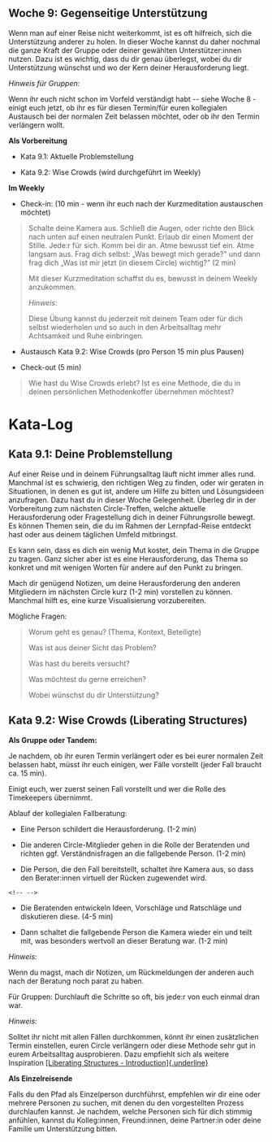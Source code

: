 ## Woche 9: Gegenseitige Unterstützung

Wenn man auf einer Reise nicht weiterkommt, ist es oft hilfreich, sich
die Unterstützung anderer zu holen. In dieser Woche kannst du daher
nochmal die ganze Kraft der Gruppe oder deiner gewählten
Unterstützer:innen nutzen. Dazu ist es wichtig, dass du dir genau
überlegst, wobei du dir Unterstützung wünschst und wo der Kern deiner
Herausforderung liegt.

*Hinweis für Gruppen:*

Wenn ihr euch nicht schon im Vorfeld verständigt habt -- siehe Woche 8 -
einigt euch jetzt, ob ihr es für diesen Termin/für euren kollegialen
Austausch bei der normalen Zeit belassen möchtet, oder ob ihr den Termin
verlängern wollt.

**Als Vorbereitung**

-   Kata 9.1: Aktuelle Problemstellung

-   Kata 9.2: Wise Crowds (wird durchgeführt im Weekly)

**Im Weekly**

-   Check-in: (10 min - wenn ihr euch nach der Kurzmeditation
    austauschen möchtet)

> Schalte deine Kamera aus. Schließ die Augen, oder richte den Blick
> nach unten auf einen neutralen Punkt. Erlaub dir einen Moment der
> Stille. Jede:r für sich. Komm bei dir an. Atme bewusst tief ein. Atme
> langsam aus. Frag dich selbst: „Was bewegt mich gerade?" und dann frag
> dich „Was ist mir jetzt (in diesem Circle) wichtig?" (2 min)
>
> Mit dieser Kurzmeditation schaffst du es, bewusst in deinem Weekly
> anzukommen.
>
> *Hinweis:*
>
> Diese Übung kannst du jederzeit mit deinem Team oder für dich selbst
> wiederholen und so auch in den Arbeitsalltag mehr Achtsamkeit und Ruhe
> einbringen.

-   Austausch Kata 9.2: Wise Crowds (pro Person 15 min plus Pausen)

-   Check-out (5 min)

> Wie hast du Wise Crowds erlebt? Ist es eine Methode, die du in deinen
> persönlichen Methodenkoffer übernehmen möchtest?

# Kata-Log

## Kata 9.1: Deine Problemstellung

Auf einer Reise und in deinem Führungsalltag läuft nicht immer alles
rund. Manchmal ist es schwierig, den richtigen Weg zu finden, oder wir
geraten in Situationen, in denen es gut ist, andere um Hilfe zu bitten
und Lösungsideen anzufragen. Dazu hast du in dieser Woche Gelegenheit.
Überleg dir in der Vorbereitung zum nächsten Circle-Treffen, welche
aktuelle Herausforderung oder Fragestellung dich in deiner Führungsrolle
bewegt. Es können Themen sein, die du im Rahmen der Lernpfad-Reise
entdeckt hast oder aus deinem täglichen Umfeld mitbringst.

Es kann sein, dass es dich ein wenig Mut kostet, dein Thema in die
Gruppe zu tragen. Ganz sicher aber ist es eine Herausforderung, das
Thema so konkret und mit wenigen Worten für andere auf den Punkt zu
bringen.

Mach dir genügend Notizen, um deine Herausforderung den anderen
Mitgliedern im nächsten Circle kurz (1-2 min) vorstellen zu können.
Manchmal hilft es, eine kurze Visualisierung vorzubereiten.

Mögliche Fragen:

> Worum geht es genau? (Thema, Kontext, Beteiligte)
>
> Was ist aus deiner Sicht das Problem?
>
> Was hast du bereits versucht?
>
> Was möchtest du gerne erreichen?
>
> Wobei wünschst du dir Unterstützung?

## Kata 9.2: Wise Crowds (Liberating Structures)

**Als Gruppe oder Tandem:**

Je nachdem, ob ihr euren Termin verlängert oder es bei eurer normalen
Zeit belassen habt, müsst ihr euch einigen, wer Fälle vorstellt (jeder
Fall braucht ca. 15 min).

Einigt euch, wer zuerst seinen Fall vorstellt und wer die Rolle des
Timekeepers übernimmt.

Ablauf der kollegialen Fallberatung:

-   Eine Person schildert die Herausforderung. (1-2 min)

-   Die anderen Circle-Mitglieder gehen in die Rolle der Beratenden und
    richten ggf. Verständnisfragen an die fallgebende Person. (1-2 min)

-   Die Person, die den Fall bereitstellt, schaltet ihre Kamera aus, so
    dass den Berater:innen virtuell der Rücken zugewendet wird.

```{=html}
<!-- -->
```
-   Die Beratenden entwickeln Ideen, Vorschläge und Ratschläge und
    diskutieren diese. (4-5 min)

-   Dann schaltet die fallgebende Person die Kamera wieder ein und teilt
    mit, was besonders wertvoll an dieser Beratung war. (1-2 min)

*Hinweis:*

Wenn du magst, mach dir Notizen, um Rückmeldungen der anderen auch nach
der Beratung noch parat zu haben.

Für Gruppen: Durchlauft die Schritte so oft, bis jede:r von euch einmal
dran war.

*Hinweis:*

Solltet ihr nicht mit allen Fällen durchkommen, könnt ihr einen
zusätzlichen Termin einstellen, euren Circle verlängern oder diese
Methode sehr gut in eurem Arbeitsalltag ausprobieren. Dazu empfiehlt
sich als weitere Inspiration [[Liberating Structures -
Introduction]{.underline}](https://www.liberatingstructures.com/)

**Als Einzelreisende**

Falls du den Pfad als Einzelperson durchführst, empfehlen wir dir eine
oder mehrere Personen zu suchen, mit denen du den vorgestellten Prozess
durchlaufen kannst. Je nachdem, welche Personen sich für dich stimmig
anfühlen, kannst du Kolleg:innen, Freund:innen, deine Partner:in oder
deine Familie um Unterstützung bitten.


